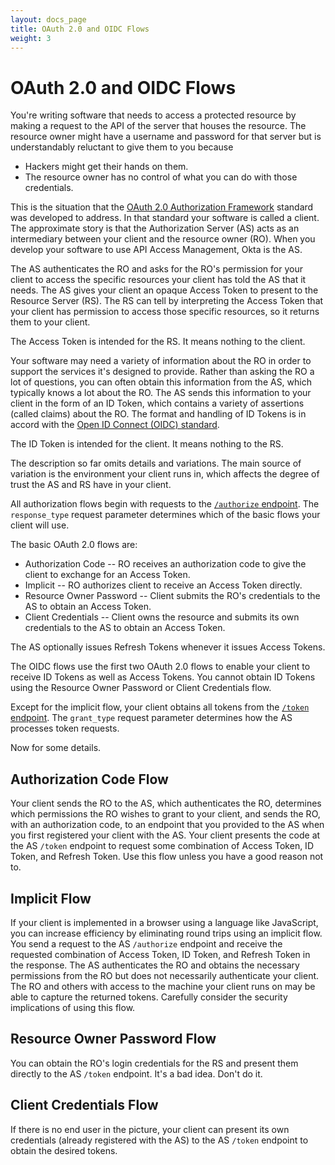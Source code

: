 ```yaml
---
layout: docs_page
title: OAuth 2.0 and OIDC Flows
weight: 3
---
```

# OAuth 2.0 and OIDC Flows

You're writing software that needs to access a protected resource by making a request to the API of the server that houses the resource. The resource owner might have a username and password for that server but is understandably reluctant to give them to you because

 * Hackers might get their hands on them.
 * The resource owner has no control of what you can do with those credentials.

This is the situation that the [OAuth 2.0 Authorization Framework](https://tools.ietf.org/html/rfc6749) standard was developed to address. In that standard your software is called a client. The approximate story is that the Authorization Server (AS) acts as an intermediary between your client and the resource owner (RO). When you develop your software to use API Access Management, Okta is the AS.

The AS authenticates the RO and asks for the RO's permission for your client to access the specific resources your client has told the AS that it needs. The AS gives your client an opaque Access Token to present to the Resource Server (RS). The RS can tell by interpreting the Access Token that your client has permission to access those specific resources, so it returns them to your client.

The Access Token is intended for the RS. It means nothing to the client.

Your software may need a variety of information about the RO in order to support the services it's designed to provide. Rather than asking the RO a lot of questions, you can often obtain this information from the AS, which typically knows a lot about the RO. The AS sends this information to your client in the form of an ID Token, which contains a variety of assertions (called claims) about the RO. The format and handling of ID Tokens is in accord with the [Open ID Connect (OIDC) standard](https://openid.net/specs/openid-connect-core-1_0.html).

The ID Token is intended for the client. It means nothing to the RS.

The description so far omits details and variations. The main source of variation is the environment your client runs in, which affects the degree of trust the AS and RS have in your client.

All authorization flows begin with requests to the [`/authorize` endpoint](https://developer.okta.com/docs/api/resources/oauth2.html#obtain-an-authorization-grant-from-a-user). The `response_type` request parameter determines which of the basic flows your client will use.

The basic OAuth 2.0 flows are:

 * Authorization Code -- RO receives an authorization code to give the client to exchange for an Access Token.
 * Implicit -- RO authorizes client to receive an Access Token directly.
 * Resource Owner Password -- Client submits the RO's credentials to the AS to obtain an Access Token.
 * Client Credentials -- Client owns the resource and submits its own credentials to the AS to obtain an Access Token.

The AS optionally issues Refresh Tokens whenever it issues Access Tokens.

The OIDC flows use the first two OAuth 2.0 flows to enable your client to receive ID Tokens as well as Access Tokens. You cannot obtain ID Tokens using the Resource Owner Password or Client Credentials flow.

Except for the implicit flow, your client obtains all tokens from the [`/token` endpoint](https://developer.okta.com/docs/api/resources/oauth2.html#request-a-token). The `grant_type` request parameter determines how the AS processes token requests.

Now for some details.


## Authorization Code Flow

Your client sends the RO to the AS, which authenticates the RO, determines which permissions the RO wishes to grant to your client, and sends the RO, with an authorization code, to an endpoint that you provided to the AS when you first registered your client with the AS. Your client presents the code at the AS `/token` endpoint to request some combination of Access Token, ID Token, and Refresh Token. Use this flow unless you have a good reason not to.


## Implicit Flow

If your client is implemented in a browser using a language like JavaScript, you can increase efficiency by eliminating round trips using an implicit flow. You send a request to the AS `/authorize` endpoint and receive the requested combination of Access Token, ID Token, and Refresh Token in the response. The AS authenticates the RO and obtains the necessary permissions from the RO but does not necessarily authenticate your client. The RO and others with access to the machine your client runs on may be able to capture the returned tokens. Carefully consider the security implications of using this flow.


## Resource Owner Password Flow

You can obtain the RO's login credentials for the RS and present them directly to the AS `/token` endpoint. It's a bad idea. Don't do it.



## Client Credentials Flow

If there is no end user in the picture, your client can present its own credentials (already registered with the AS) to the AS `/token` endpoint to obtain the desired tokens.




